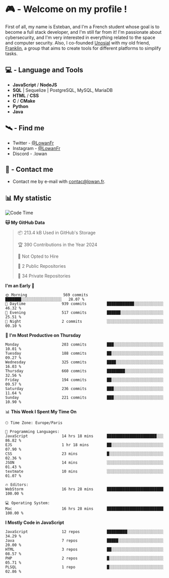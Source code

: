 # 🎮 - Welcome on my profile !
First of all, my name is Esteban, and I'm a French student whose goal is to become a full stack developer, and I'm still far from it!
I'm passionate about cybersecurity, and I'm very interested in everything related to the space and computer security.
Also, I co-founded [Unosial](https://github.com/Unosial) with my old friend, [Franklin](https://github.com/AbaFranklin/), a group that aims to create tools for different platforms to simplify tasks. 



## 💻 - Language and Tools
- **JavaScript** / **NodeJS**
- **SQL** | Sequelize | PostgreSQL, MySQL, MariaDB
- **HTML** / **CSS**
- **C** / **CMake**
- **Python**
- **Java**

## 🛰️ - Find me

 - Twitter - [@LowanFr](https://twitter.com/LowanFr/)
 - Instagram - [@LowanFr](https://instagram.com/LowanFr)
 - Discord -  .lowan
 
## 📡 - Contact me
 - Contact me by e-mail with [contac@lowan.fr](mailto:contact@lowan.fr).

## 📊 My statistic
<!--START_SECTION:waka-->
![Code Time](http://img.shields.io/badge/Code%20Time-992%20hrs%2034%20mins-blue)

**🐱 My GitHub Data** 

> 📦 213.4 kB Used in GitHub's Storage 
 > 
> 🏆 390 Contributions in the Year 2024
 > 
> 🚫 Not Opted to Hire
 > 
> 📜 2 Public Repositories 
 > 
> 🔑 34 Private Repositories 
 > 
**I'm an Early 🐤** 

```text
🌞 Morning                569 commits         ███████░░░░░░░░░░░░░░░░░░   28.07 % 
🌆 Daytime                939 commits         ████████████░░░░░░░░░░░░░   46.32 % 
🌃 Evening                517 commits         ██████░░░░░░░░░░░░░░░░░░░   25.51 % 
🌙 Night                  2 commits           ░░░░░░░░░░░░░░░░░░░░░░░░░   00.10 % 
```
📅 **I'm Most Productive on Thursday** 

```text
Monday                   203 commits         ███░░░░░░░░░░░░░░░░░░░░░░   10.01 % 
Tuesday                  188 commits         ██░░░░░░░░░░░░░░░░░░░░░░░   09.27 % 
Wednesday                325 commits         ████░░░░░░░░░░░░░░░░░░░░░   16.03 % 
Thursday                 660 commits         ████████░░░░░░░░░░░░░░░░░   32.56 % 
Friday                   194 commits         ██░░░░░░░░░░░░░░░░░░░░░░░   09.57 % 
Saturday                 236 commits         ███░░░░░░░░░░░░░░░░░░░░░░   11.64 % 
Sunday                   221 commits         ███░░░░░░░░░░░░░░░░░░░░░░   10.90 % 
```


📊 **This Week I Spent My Time On** 

```text
🕑︎ Time Zone: Europe/Paris

💬 Programming Languages: 
JavaScript               14 hrs 18 mins      ██████████████████████░░░   86.82 % 
EJS                      1 hr 18 mins        ██░░░░░░░░░░░░░░░░░░░░░░░   07.90 % 
CSS                      23 mins             █░░░░░░░░░░░░░░░░░░░░░░░░   02.36 % 
JSON                     14 mins             ░░░░░░░░░░░░░░░░░░░░░░░░░   01.43 % 
textmate                 10 mins             ░░░░░░░░░░░░░░░░░░░░░░░░░   01.07 % 

🔥 Editors: 
WebStorm                 16 hrs 28 mins      █████████████████████████   100.00 % 

💻 Operating System: 
Mac                      16 hrs 28 mins      █████████████████████████   100.00 % 
```

**I Mostly Code in JavaScript** 

```text
JavaScript               12 repos            █████████░░░░░░░░░░░░░░░░   34.29 % 
Java                     7 repos             █████░░░░░░░░░░░░░░░░░░░░   20.00 % 
HTML                     3 repos             ██░░░░░░░░░░░░░░░░░░░░░░░   08.57 % 
PHP                      2 repos             █░░░░░░░░░░░░░░░░░░░░░░░░   05.71 % 
PLSQL                    1 repo              █░░░░░░░░░░░░░░░░░░░░░░░░   02.86 % 
```




<!--END_SECTION:waka-->
